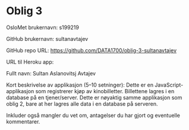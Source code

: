 # Oblig 3

OsloMet brukernavn: s199219

GitHub brukernavn: sultanavtajev

GitHub repo URL: https://github.com/DATA1700/oblig-3-sultanavtajev

URL til Heroku app: 

Fullt navn: Sultan Aslanovitsj Avtajev

Kort beskrivelse av applikasjon (5–10 setninger):
Dette er en JavaScript-applikasjon som registrerer kjøp av kinobilletter. Billettene lagres i en database på en
tjener/server. Dette er nøyaktig samme applikasjon som oblig 2, bare at her lagres alle data i en database på serveren.

Inkluder også mangler du vet om, antagelser du har gjort og eventuelle kommentarer.
